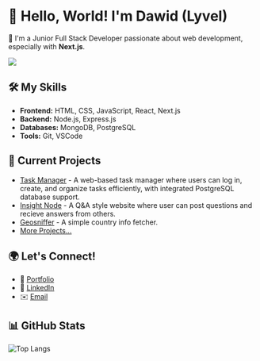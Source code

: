 # 👋 Hello, World! I'm Dawid (Lyvel)

🌱 I'm a Junior Full Stack Developer passionate about web development, especially with **Next.js**.

![](https://img001.prntscr.com/file/img001/8ZMb8kScTjKLfltq0J5TaA.png)

## 🛠️ My Skills

- **Frontend:** HTML, CSS, JavaScript, React, Next.js
- **Backend:** Node.js, Express.js
- **Databases:** MongoDB, PostgreSQL
- **Tools:** Git, VSCode

## 🔭 Current Projects

- [Task Manager](https://github.com/Lyvel/task-manager) - A web-based task manager where users can log in, create, and organize tasks efficiently, with integrated PostgreSQL database support.
- [Insight Node](https://github.com/Lyvel/insight-node) - A Q&A style website where user can post questions and recieve answers from others.
- [Geosniffer](https://github.com/Lyvel/GeoSniffer) - A simple country info fetcher.
- [More Projects...](https://github.com/Lyvel?tab=repositories)

## 🌍 Let's Connect!

- 📝 [Portfolio](https://lyvel.co.uk/)
- 💼 [LinkedIn](https://www.linkedin.com/in/dawid-mleczko/)
- ✉️ [Email](mailto:dawid@lyvel.co.uk)


## 📊 GitHub Stats

<!---![Your GitHub stats](https://github-readme-stats.vercel.app/api?username=Lyvel&show_icons=true&count_private=true&theme=radical)-->
![Top Langs](https://github-readme-stats.vercel.app/api/top-langs/?username=Lyvel&layout=compact&theme=radical)

